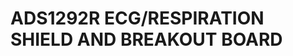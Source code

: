 ADS1292R ECG/RESPIRATION SHIELD AND BREAKOUT BOARD
==================================================
